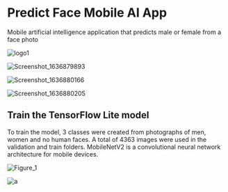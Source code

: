 # Predict Face Mobile AI App
Mobile artificial intelligence application that predicts male or female from a face photo





![logo1](https://user-images.githubusercontent.com/29830733/166163272-fb04e35a-239f-4612-904f-a48f3a95be6a.png)



![Screenshot_1636879893](https://user-images.githubusercontent.com/29830733/166163619-a81decbc-6f70-472d-ad20-5c21570eb5fc.png)



![Screenshot_1636880166](https://user-images.githubusercontent.com/29830733/166163630-bda89527-e7ef-4fbe-ad27-5b526320bfb9.png)


![Screenshot_1636880205](https://user-images.githubusercontent.com/29830733/166163635-56d32656-3570-4f1b-a5fb-d5460bbde8bc.png)




## Train the TensorFlow Lite model
To train the model, 3 classes were created from photographs of men, women and no human faces. A total of 4363 images were used in the validation and train folders.
MobileNetV2 is a convolutional neural network architecture for mobile devices.


![Figure_1](https://user-images.githubusercontent.com/29830733/166166120-4361753f-8de2-49b2-ab69-0fcb67e00a77.png)


![a](https://user-images.githubusercontent.com/29830733/166166258-52b322d0-d6f0-4b87-876a-33c78344432c.jpg)
